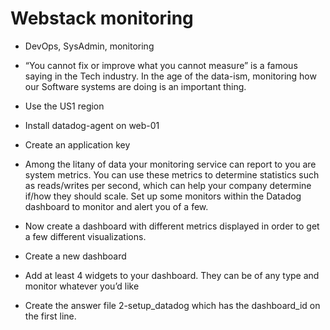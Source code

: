 <h1> Webstack monitoring </h1>

+ DevOps, SysAdmin, monitoring
+ “You cannot fix or improve what you cannot measure” is a famous saying in the Tech industry. In the age of the data-ism, monitoring how our Software systems are doing is an important thing.
+ Use the US1 region
+ Install datadog-agent on web-01
+ Create an application key
+ Among the litany of data your monitoring service can report to you are system metrics. You can use these metrics to determine statistics such as reads/writes per second, which can help your company determine if/how they should scale. Set up some monitors within the Datadog dashboard to monitor and alert you of a few.
+ Now create a dashboard with different metrics displayed in order to get a few different visualizations.

+ Create a new dashboard
+ Add at least 4 widgets to your dashboard. They can be of any type and monitor whatever you’d like
+ Create the answer file 2-setup_datadog which has the dashboard_id on the first line.
